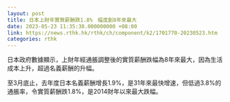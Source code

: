 ```yaml
---
layout: post
title: 日本上財年實質薪酬跌1.8%　幅度創8年來最大
date: 2023-05-23 11:35:38.000000000 +08:00
link: https://news.rthk.hk/rthk/ch/component/k2/1701770-20230523.htm
categories: rthk
---
```


日本政府數據顯示，上財年經通脹調整後的實質薪酬跌幅為8年來最大，因為生活成本上升，超過名義薪酬的升幅。

至3月底止，去年度日本名義薪酬增長1.9%，是31年來最快增速，但低過3.8%的通脹率，令實質薪酬跌1.8%，是2014財年以來最大跌幅。
